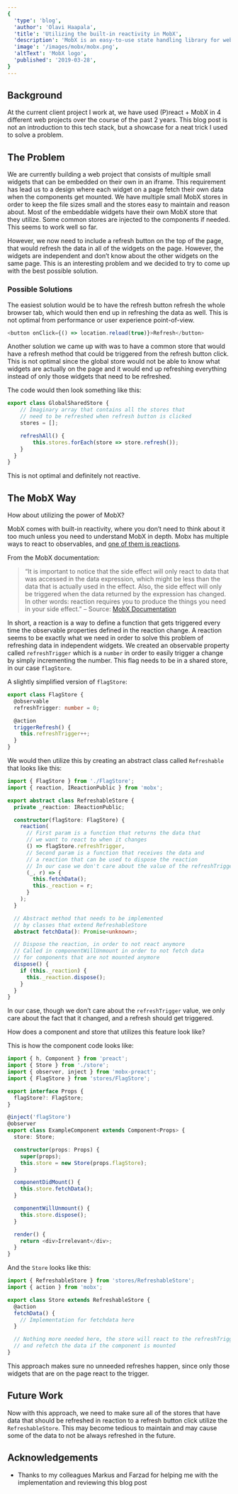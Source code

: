 ```yaml
---
{
  'type': 'blog',
  'author': 'Olavi Haapala',
  'title': 'Utilizing the built-in reactivity in MobX',
  'description': 'MobX is an easy-to-use state handling library for web frontend projects, but it also ccomes with powerful features built-in. This blog post show cases using reactions.',
  'image': '/images/mobx/mobx.png',
  'altText': 'MobX logo',
  'published': '2019-03-28',
}
---
```


## Background

At the current client project I work at, we have used (P)react + MobX in 4 different web projects over the course of the past 2 years. This blog post is not an introduction to this tech stack, but a showcase for a neat trick I used to solve a problem.

## The Problem

We are currently building a web project that consists of multiple small widgets that can be embedded on their own in an iframe. This requirement has lead us to a design where each widget on a page fetch their own data when the components get mounted. We have multiple small MobX stores in order to keep the file sizes small and the stores easy to maintain and reason about. Most of the embeddable widgets have their own MobX store that they utilize. Some common stores are injected to the components if needed. This seems to work well so far.

However, we now need to include a refresh button on the top of the page, that would refresh the data in all of the widgets on the page. However, the widgets are independent and don’t know about the other widgets on the same page. This is an interesting problem and we decided to try to come up with the best possible solution.

### Possible Solutions

The easiest solution would be to have the refresh button refresh the whole browser tab, which would then end up in refreshing the data as well. This is not optimal from performance or user experience point-of-view.

```ts
<button onClick={() => location.reload(true)}>Refresh</button>
```

Another solution we came up with was to have a common store that would have a refresh method that could be triggered from the refresh button click. This is not optimal since the global store would not be able to know what widgets are actually on the page and it would end up refreshing everything instead of only those widgets that need to be refreshed.

The code would then look something like this:

```ts
export class GlobalSharedStore {
    // Imaginary array that contains all the stores that
    // need to be refreshed when refresh button is clicked
    stores = [];

    refreshAll() {
        this.stores.forEach(store => store.refresh());
    }
  }
}
```

This is not optimal and definitely not reactive.

## The MobX Way

How about utilizing the power of MobX?

MobX comes with built-in reactivity, where you don’t need to think about it too much unless you need to understand MobX in depth. Mobx has multiple ways to react to observables, and [one of them is reactions](https://mobx.js.org/refguide/reaction.html).

From the MobX documentation:

> “It is important to notice that the side effect will only react to data that was accessed in the data expression, which might be less than the data that is actually used in the effect. Also, the side effect will only be triggered when the data returned by the expression has changed. In other words: reaction requires you to produce the things you need in your side effect.”
> – Source: [MobX Documentation](https://mobx.js.org/refguide/reaction.html)

In short, a reaction is a way to define a function that gets triggered every time the observable properties defined in the reaction change. A reaction seems to be exactly what we need in order to solve this problem of refreshing data in independent widgets. We created an observable property called `refreshTrigger` which is a `number` in order to easily trigger a change by simply incrementing the number. This flag needs to be in a shared store, in our case `flagStore`.

A slightly simplified version of `flagStore`:

```ts
export class FlagStore {
  @observable
  refreshTrigger: number = 0;

  @action
  triggerRefresh() {
    this.refreshTrigger++;
  }
}
```

We would then utilize this by creating an abstract class called `Refreshable` that looks like this:

```ts
import { FlagStore } from './FlagStore';
import { reaction, IReactionPublic } from 'mobx';

export abstract class RefreshableStore {
  private _reaction: IReactionPublic;

  constructor(flagStore: FlagStore) {
    reaction(
      // First param is a function that returns the data that
      // we want to react to when it changes
      () => flagStore.refreshTrigger,
      // Second param is a function that receives the data and
      // a reaction that can be used to dispose the reaction
      // In our case we don't care about the value of the refreshTrigger
      (_, r) => {
        this.fetchData();
        this._reaction = r;
      }
    );
  }

  // Abstract method that needs to be implemented
  // by classes that extend RefreshableStore
  abstract fetchData(): Promise<unknown>;

  // Dispose the reaction, in order to not react anymore
  // Called in componentWillUnmount in order to not fetch data
  // for components that are not mounted anymore
  dispose() {
    if (this._reaction) {
      this._reaction.dispose();
    }
  }
}
```

In our case, though we don’t care about the `refreshTrigger` value, we only care about the fact that it changed, and a refresh should get triggered.

How does a component and store that utilizes this feature look like?

This is how the component code looks like:

```ts
import { h, Component } from 'preact';
import { Store } from './store';
import { observer, inject } from 'mobx-preact';
import { FlagStore } from 'stores/FlagStore';

export interface Props {
  flagStore?: FlagStore;
}

@inject('flagStore')
@observer
export class ExampleComponent extends Component<Props> {
  store: Store;

  constructor(props: Props) {
    super(props);
    this.store = new Store(props.flagStore);
  }

  componentDidMount() {
    this.store.fetchData();
  }

  componentWillUnmount() {
    this.store.dispose();
  }

  render() {
    return <div>Irrelevant</div>;
  }
}
```

And the `Store` looks like this:

```ts
import { RefreshableStore } from 'stores/RefreshableStore';
import { action } from 'mobx';

export class Store extends RefreshableStore {
  @action
  fetchData() {
    // Implementation for fetchdata here
  }

  // Nothing more needed here, the store will react to the refreshTrigger
  // and refetch the data if the component is mounted
}
```

This approach makes sure no unneeded refreshes happen, since only those widgets that are on the page react to the trigger.

## Future Work

Now with this approach, we need to make sure all of the stores that have data that should be refreshed in reaction to a refresh button click utilize the `RefreshableStore`.
This may become tedious to maintain and may cause some of the data to not be always refreshed in the future.

## Acknowledgements

- Thanks to my colleagues Markus and Farzad for helping me with the implementation and reviewing this blog post
